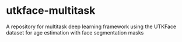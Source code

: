 # utkface-multitask
A repository for multitask deep learning framework using the UTKFace dataset for age estimation with face segmentation masks
